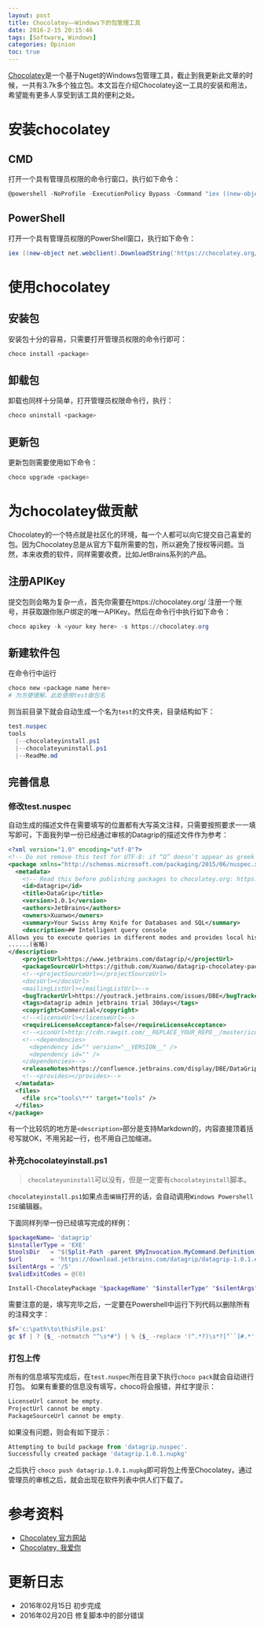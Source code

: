 ```yaml
---
layout: post
title: Chocolatey——Windows下的包管理工具
date: 2016-2-15 20:15:46
tags: [Software, Windows]
categories: Opinion
toc: true
---
```



[Chocolatey](https://chocolatey.org/)是一个基于Nuget的Windows包管理工具，截止到我更新此文章的时候，一共有3.7k多个独立包。本文旨在介绍Chocolatey这一工具的安装和用法，希望能有更多人享受到该工具的便利之处。

<!-- more -->

# 安装chocolatey

## CMD
打开一个具有管理员权限的命令行窗口，执行如下命令：
```PowerShell
@powershell -NoProfile -ExecutionPolicy Bypass -Command "iex ((new-object net.webclient).DownloadString('https://chocolatey.org/install.ps1'))" && SET PATH=%PATH%;%ALLUSERSPROFILE%\chocolatey\bin
```

## PowerShell
打开一个具有管理员权限的PowerShell窗口，执行如下命令：
```PowerShell
iex ((new-object net.webclient).DownloadString('https://chocolatey.org/install.ps1'))
```

# 使用chocolatey

## 安装包

安装包十分的容易，只需要打开管理员权限的命令行即可：

```PowerShell
choco install <package>
```

## 卸载包

卸载也同样十分简单，打开管理员权限命令行，执行：

```PowerShell
choco uninstall <package>
```

## 更新包

更新包则需要使用如下命令：

```PowerShell
choco upgrade <package>
```

# 为chocolatey做贡献

Chocolatey的一个特点就是社区化的环境，每一个人都可以向它提交自己喜爱的包。因为Chocolatey总是从官方下载所需要的包，所以避免了授权等问题。当然，本来收费的软件，同样需要收费，比如JetBrains系列的产品。

## 注册APIKey

提交包则会略为复杂一点，首先你需要在https://chocolatey.org/ 注册一个账号，并获取跟你账户绑定的唯一APIKey。然后在命令行中执行如下命令：

```PowerShell
choco apikey -k <your key here> -s https://chocolatey.org
```

## 新建软件包

在命令行中运行

```PowerShell
choco new <package name here>
# 为方便理解，此处使用test做包名
```
则当前目录下就会自动生成一个名为`test`的文件夹，目录结构如下：

```PowerShell
test.nuspec
tools
  |--chocolateyinstall.ps1
  |--chocolateyuninstall.ps1
  |--ReadMe.md
```

## 完善信息

### 修改test.nuspec

自动生成的描述文件在需要填写的位置都有大写英文注释，只需要按照要求一一填写即可，下面我列举一份已经通过审核的Datagrip的描述文件作为参考：

```XML
<?xml version="1.0" encoding="utf-8"?>
<!-- Do not remove this test for UTF-8: if “Ω” doesn’t appear as greek uppercase omega letter enclosed in quotation marks, you should use an editor that supports UTF-8, not this one. -->
<package xmlns="http://schemas.microsoft.com/packaging/2015/06/nuspec.xsd">
  <metadata>
    <!-- Read this before publishing packages to chocolatey.org: https://github.com/chocolatey/chocolatey/wiki/CreatePackages -->
    <id>datagrip</id>
    <title>DataGrip</title>
    <version>1.0.1</version>
    <authors>JetBrains</authors>
    <owners>Xuanwo</owners>
    <summary>Your Swiss Army Knife for Databases and SQL</summary>
    <description>## Intelligent query console
Allows you to execute queries in different modes and provides local history that keeps track of all your activity and protects you from losing your work.
......(省略)
</description>
    <projectUrl>https://www.jetbrains.com/datagrip/</projectUrl>
    <packageSourceUrl>https://github.com/Xuanwo/datagrip-chocolatey-package</packageSourceUrl>
    <!--<projectSourceUrl></projectSourceUrl>
    <docsUrl></docsUrl>
    <mailingListUrl></mailingListUrl>-->
    <bugTrackerUrl>https://youtrack.jetbrains.com/issues/DBE</bugTrackerUrl>
    <tags>datagrip admin jetbrains trial 30days</tags>
    <copyright>Commercial</copyright>
    <!--<licenseUrl></licenseUrl>-->
    <requireLicenseAcceptance>false</requireLicenseAcceptance>
    <!--<iconUrl>http://cdn.rawgit.com/__REPLACE_YOUR_REPO__/master/icons/datagrip.png</iconUrl>-->
    <!--<dependencies>
      <dependency id="" version="__VERSION__" />
      <dependency id="" />
    </dependencies>-->
    <releaseNotes>https://confluence.jetbrains.com/display/DBE/DataGrip+1.0.1+Release+Notes</releaseNotes>
    <!--<provides></provides>-->
  </metadata>
  <files>
    <file src="tools\**" target="tools" />
  </files>
</package>
```

有一个比较坑的地方是`<description>`部分是支持Markdown的，内容直接顶着括号写就OK，不用另起一行，也不用自己加缩进。

### 补充chocolateyinstall.ps1

> `chocolateyuninstall`可以没有，但是一定要有`chocolateyinstall`脚本。

`chocolateyinstall.ps1`如果点击`编辑`打开的话，会自动调用`Windows Powershell ISE`编辑器。

下面同样列举一份已经填写完成的样例：

```PowerShell
$packageName= 'datagrip'
$installerType = 'EXE'
$toolsDir   = "$(Split-Path -parent $MyInvocation.MyCommand.Definition)"
$url        = 'https://download.jetbrains.com/datagrip/datagrip-1.0.1.exe'
$silentArgs = '/S'
$validExitCodes = @(0)

Install-ChocolateyPackage "$packageName" "$installerType" "$silentArgs" "$url"  -validExitCodes $validExitCodes
```

需要注意的是，填写完毕之后，一定要在Powershell中运行下列代码以删除所有的注释文字：

```PowerShell
$f='c:\path\to\thisFile.ps1'
gc $f | ? {$_ -notmatch "^\s*#"} | % {$_ -replace '(^.*?)\s*?[^``]#.*','$1'} | Out-File $f+".~" -en utf8; mv -fo $f+".~" $f
```

### 打包上传

所有的信息填写完成后，在`test.nuspec`所在目录下执行`choco pack`就会自动进行打包。
如果有重要的信息没有填写，choco将会报错，并红字提示：

```PowerShell
LicenseUrl cannot be empty.
ProjectUrl cannot be empty.
PackageSourceUrl cannot be empty.
```

如果没有问题，则会有如下提示：

```PowerShell
Attempting to build package from 'datagrip.nuspec'.
Successfully created package 'datagrip.1.0.1.nupkg'
```

之后执行 `choco push datagrip.1.0.1.nupkg`即可将包上传至Chocolatey，通过管理员的审核之后，就会出现在软件列表中供人们下载了。


# 参考资料

- [Chocolatey 官方网站](https://chocolatey.org/)
- [Chocolatey, 我爱你](http://isaachan.github.io/blog/2013/02/07/chocolatey-i-love-you/)

# 更新日志

- 2016年02月15日 初步完成
- 2016年02月20日 修复脚本中的部分错误